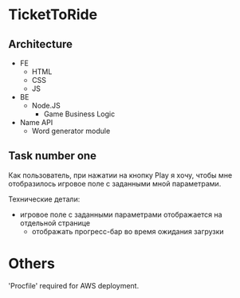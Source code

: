 # TicketToRide

## Architecture

- FE
    - HTML
    - CSS
    - JS
- BE
    - Node.JS
        - Game Business Logic
- Name API
    - Word generator module



## Task number one

Как пользователь, при нажатии на кнопку Play я хочу, чтобы мне отобразилось игровое поле с заданными мной параметрами.

Технические детали:
- игровое поле с заданными параметрами отображается на отдельной странице
    - отображать прогресс-бар во время ожидания загрузки


# Others

'Procfile' required for AWS deployment.